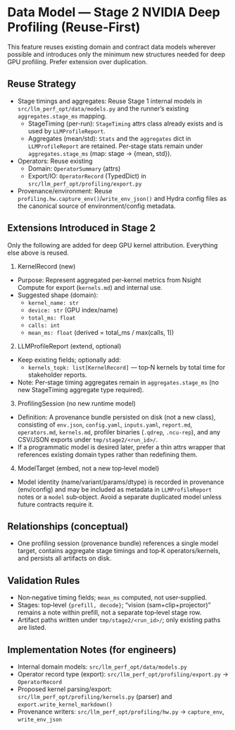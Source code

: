 # Data Model — Stage 2 NVIDIA Deep Profiling (Reuse-First)

This feature reuses existing domain and contract data models wherever possible and introduces only the minimum new structures needed for deep GPU profiling. Prefer extension over duplication.

## Reuse Strategy

- Stage timings and aggregates: Reuse Stage 1 internal models in `src/llm_perf_opt/data/models.py` and the runner’s existing `aggregates.stage_ms` mapping.
  - StageTiming (per-run): `StageTiming` attrs class already exists and is used by `LLMProfileReport`.
  - Aggregates (mean/std): `Stats` and the `aggregates` dict in `LLMProfileReport` are retained. Per‑stage stats remain under `aggregates.stage_ms` (map: stage → {mean, std}).
- Operators: Reuse existing
  - Domain: `OperatorSummary` (attrs)
  - Export/IO: `OperatorRecord` (TypedDict) in `src/llm_perf_opt/profiling/export.py`
- Provenance/environment: Reuse `profiling.hw.capture_env()`/`write_env_json()` and Hydra config files as the canonical source of environment/config metadata.

## Extensions Introduced in Stage 2

Only the following are added for deep GPU kernel attribution. Everything else above is reused.

1) KernelRecord (new)

- Purpose: Represent aggregated per‑kernel metrics from Nsight Compute for export (`kernels.md`) and internal use.
- Suggested shape (domain):
  - `kernel_name: str`
  - `device: str` (GPU index/name)
  - `total_ms: float`
  - `calls: int`
  - `mean_ms: float` (derived = total_ms / max(calls, 1))

2) LLMProfileReport (extend, optional)

- Keep existing fields; optionally add:
  - `kernels_topk: list[KernelRecord]` — top‑N kernels by total time for stakeholder reports.
- Note: Per‑stage timing aggregates remain in `aggregates.stage_ms` (no new StageTiming aggregate type required).

3) ProfilingSession (no new runtime model)

- Definition: A provenance bundle persisted on disk (not a new class), consisting of `env.json`, `config.yaml`, `inputs.yaml`, `report.md`, `operators.md`, `kernels.md`, profiler binaries (`.qdrep`, `.ncu-rep`), and any CSV/JSON exports under `tmp/stage2/<run_id>/`.
- If a programmatic model is desired later, prefer a thin attrs wrapper that references existing domain types rather than redefining them.

4) ModelTarget (embed, not a new top‑level model)

- Model identity (name/variant/params/dtype) is recorded in provenance (env/config) and may be included as metadata in `LLMProfileReport` notes or a `model` sub‑object. Avoid a separate duplicated model unless future contracts require it.

## Relationships (conceptual)

- One profiling session (provenance bundle) references a single model target, contains aggregate stage timings and top‑K operators/kernels, and persists all artifacts on disk.

## Validation Rules

- Non‑negative timing fields; `mean_ms` computed, not user‑supplied.
- Stages: top‑level `{prefill, decode}`; “vision (sam+clip+projector)” remains a note within prefill, not a separate top‑level stage row.
- Artifact paths written under `tmp/stage2/<run_id>/`; only existing paths are listed.

## Implementation Notes (for engineers)

- Internal domain models: `src/llm_perf_opt/data/models.py`
- Operator record type (export): `src/llm_perf_opt/profiling/export.py` → `OperatorRecord`
- Proposed kernel parsing/export: `src/llm_perf_opt/profiling/kernels.py` (parser) and `export.write_kernel_markdown()`
- Provenance writers: `src/llm_perf_opt/profiling/hw.py` → `capture_env`, `write_env_json`

